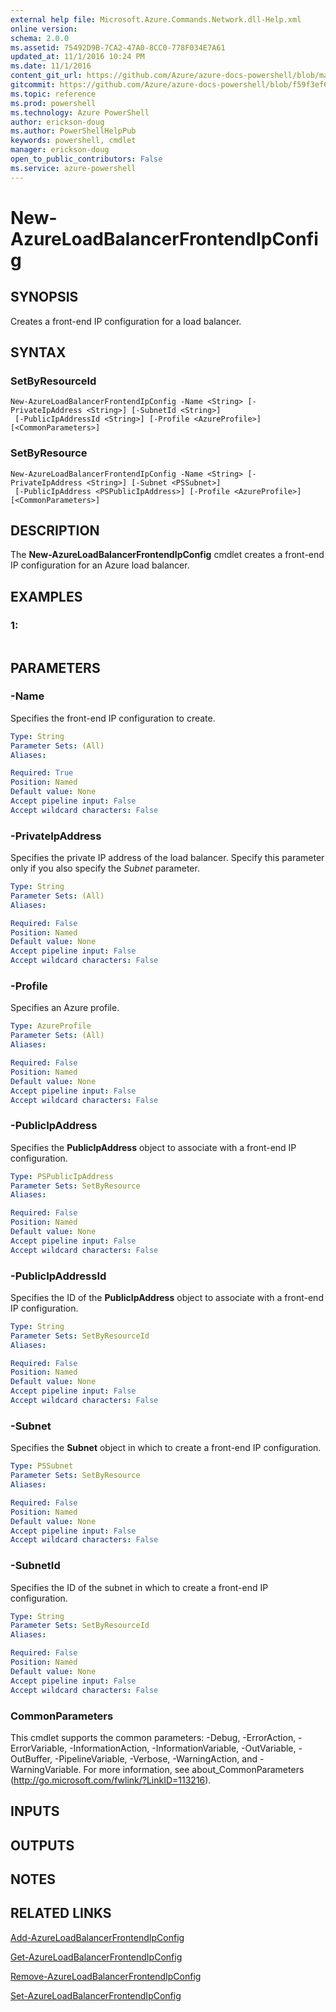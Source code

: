 ```yaml
---
external help file: Microsoft.Azure.Commands.Network.dll-Help.xml
online version: 
schema: 2.0.0
ms.assetid: 75492D9B-7CA2-47A0-8CC0-778F034E7A61
updated_at: 11/1/2016 10:24 PM
ms.date: 11/1/2016
content_git_url: https://github.com/Azure/azure-docs-powershell/blob/master/azureps-cmdlets-docs/ResourceManager/AzureRM.Network/v0.9.8/New-AzureLoadBalancerFrontendIpConfig.md
gitcommit: https://github.com/Azure/azure-docs-powershell/blob/f59f3ef60bc592383812213e69fd77ba950759ed/azureps-cmdlets-docs/ResourceManager/AzureRM.Network/v0.9.8/New-AzureLoadBalancerFrontendIpConfig.md
ms.topic: reference
ms.prod: powershell
ms.technology: Azure PowerShell
author: erickson-doug
ms.author: PowerShellHelpPub
keywords: powershell, cmdlet
manager: erickson-doug
open_to_public_contributors: False
ms.service: azure-powershell
---
```


# New-AzureLoadBalancerFrontendIpConfig

## SYNOPSIS
Creates a front-end IP configuration for a load balancer.

## SYNTAX

### SetByResourceId
```
New-AzureLoadBalancerFrontendIpConfig -Name <String> [-PrivateIpAddress <String>] [-SubnetId <String>]
 [-PublicIpAddressId <String>] [-Profile <AzureProfile>] [<CommonParameters>]
```

### SetByResource
```
New-AzureLoadBalancerFrontendIpConfig -Name <String> [-PrivateIpAddress <String>] [-Subnet <PSSubnet>]
 [-PublicIpAddress <PSPublicIpAddress>] [-Profile <AzureProfile>] [<CommonParameters>]
```

## DESCRIPTION
The **New-AzureLoadBalancerFrontendIpConfig** cmdlet creates a  front-end IP configuration for an Azure load balancer.

## EXAMPLES

### 1:
```

```

## PARAMETERS

### -Name
Specifies the front-end IP configuration to create.

```yaml
Type: String
Parameter Sets: (All)
Aliases: 

Required: True
Position: Named
Default value: None
Accept pipeline input: False
Accept wildcard characters: False
```

### -PrivateIpAddress
Specifies the private IP address of the load balancer. 
Specify this parameter only if you also specify the *Subnet* parameter.

```yaml
Type: String
Parameter Sets: (All)
Aliases: 

Required: False
Position: Named
Default value: None
Accept pipeline input: False
Accept wildcard characters: False
```

### -Profile
Specifies an Azure profile.

```yaml
Type: AzureProfile
Parameter Sets: (All)
Aliases: 

Required: False
Position: Named
Default value: None
Accept pipeline input: False
Accept wildcard characters: False
```

### -PublicIpAddress
Specifies the **PublicIpAddress** object to associate with a front-end IP configuration.

```yaml
Type: PSPublicIpAddress
Parameter Sets: SetByResource
Aliases: 

Required: False
Position: Named
Default value: None
Accept pipeline input: False
Accept wildcard characters: False
```

### -PublicIpAddressId
Specifies the ID of the **PublicIpAddress** object to associate with a front-end IP configuration.

```yaml
Type: String
Parameter Sets: SetByResourceId
Aliases: 

Required: False
Position: Named
Default value: None
Accept pipeline input: False
Accept wildcard characters: False
```

### -Subnet
Specifies the **Subnet** object in which to create a front-end IP configuration.

```yaml
Type: PSSubnet
Parameter Sets: SetByResource
Aliases: 

Required: False
Position: Named
Default value: None
Accept pipeline input: False
Accept wildcard characters: False
```

### -SubnetId
Specifies the ID of the subnet in which to create a front-end IP configuration.

```yaml
Type: String
Parameter Sets: SetByResourceId
Aliases: 

Required: False
Position: Named
Default value: None
Accept pipeline input: False
Accept wildcard characters: False
```

### CommonParameters
This cmdlet supports the common parameters: -Debug, -ErrorAction, -ErrorVariable, -InformationAction, -InformationVariable, -OutVariable, -OutBuffer, -PipelineVariable, -Verbose, -WarningAction, and -WarningVariable. For more information, see about_CommonParameters (http://go.microsoft.com/fwlink/?LinkID=113216).

## INPUTS

## OUTPUTS

## NOTES

## RELATED LINKS

[Add-AzureLoadBalancerFrontendIpConfig](xref:ResourceManager/AzureRM.Network/v0.9.8/Add-AzureLoadBalancerFrontendIpConfig.md)

[Get-AzureLoadBalancerFrontendIpConfig](xref:ResourceManager/AzureRM.Network/v0.9.8/Get-AzureLoadBalancerFrontendIpConfig.md)

[Remove-AzureLoadBalancerFrontendIpConfig](xref:ResourceManager/AzureRM.Network/v0.9.8/Remove-AzureLoadBalancerFrontendIpConfig.md)

[Set-AzureLoadBalancerFrontendIpConfig](xref:ResourceManager/AzureRM.Network/v0.9.8/Set-AzureLoadBalancerFrontendIpConfig.md)


